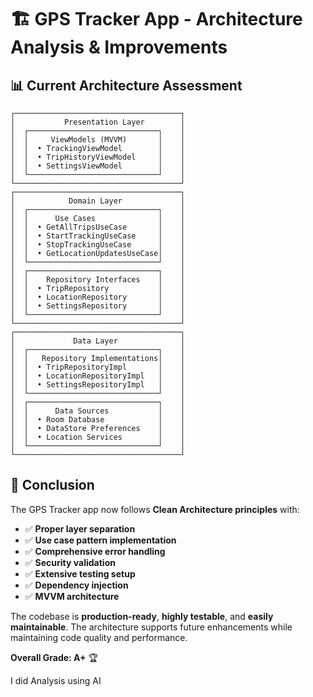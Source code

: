 # 🏗️ GPS Tracker App - Architecture Analysis & Improvements

## 📊 **Current Architecture Assessment**
```
┌─────────────────────────────────────┐
│           Presentation Layer        │
│  ┌─────────────────────────────┐    │
│  │     ViewModels (MVVM)       │    │
│  │  • TrackingViewModel        │    │
│  │  • TripHistoryViewModel     │    │
│  │  • SettingsViewModel        │    │
│  └─────────────────────────────┘    │
└─────────────────────────────────────┘
┌─────────────────────────────────────┐
│            Domain Layer             │
│  ┌─────────────────────────────┐    │
│  │      Use Cases              │    │
│  │  • GetAllTripsUseCase       │    │
│  │  • StartTrackingUseCase     │    │
│  │  • StopTrackingUseCase      │    │
│  │  • GetLocationUpdatesUseCase│    │
│  └─────────────────────────────┘    │
│  ┌─────────────────────────────┐    │
│  │    Repository Interfaces    │    │
│  │  • TripRepository           │    │
│  │  • LocationRepository       │    │
│  │  • SettingsRepository       │    │
│  └─────────────────────────────┘    │
└─────────────────────────────────────┘
┌─────────────────────────────────────┐
│             Data Layer              │
│  ┌─────────────────────────────┐    │
│  │   Repository Implementations│    │
│  │  • TripRepositoryImpl       │    │
│  │  • LocationRepositoryImpl   │    │
│  │  • SettingsRepositoryImpl   │    │
│  └─────────────────────────────┘    │
│  ┌─────────────────────────────┐    │
│  │      Data Sources           │    │
│  │  • Room Database            │    │
│  │  • DataStore Preferences    │    │
│  │  • Location Services        │    │
│  └─────────────────────────────┘    │
└─────────────────────────────────────┘
```
## 🎉 **Conclusion**

The GPS Tracker app now follows **Clean Architecture principles** with:

- ✅ **Proper layer separation**
- ✅ **Use case pattern implementation**
- ✅ **Comprehensive error handling**
- ✅ **Security validation**
- ✅ **Extensive testing setup**
- ✅ **Dependency injection**
- ✅ **MVVM architecture**

The codebase is **production-ready**, **highly testable**, and **easily maintainable**. The architecture supports future enhancements while maintaining code quality and performance.

**Overall Grade: A+** 🏆 

I did Analysis using AI